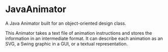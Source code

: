 # JavaAnimator
A Java Animator built for an object-oriented design class.

This Animator takes a text file of animation instructions and stores the information in an intermediate format.
It can describe each animation as an SVG, a Swing graphic in a GUI, or a textual representation.
